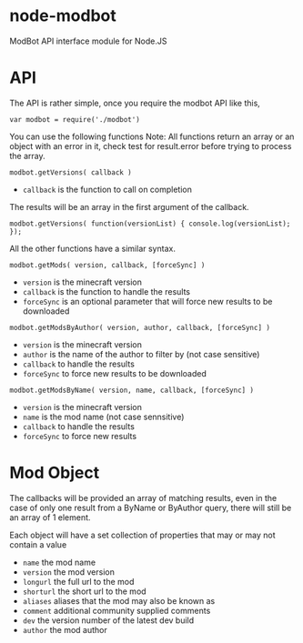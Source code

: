 node-modbot
===========

ModBot API interface module for Node.JS


API
===

The API is rather simple, once you require the modbot API like this,

`var modbot = require('./modbot')`

You can use the following functions
Note: All functions return an array or an object with an error in it, check test
for result.error before trying to process the array.

`modbot.getVersions( callback )`
* `callback` is the function to call on completion

The results will be an array in the first argument of the callback.

`modbot.getVersions( function(versionList) { console.log(versionList); }); `

All the other functions have a similar syntax.

`modbot.getMods( version, callback, [forceSync] ) `

* `version` is the minecraft version
* `callback` is the function to handle the results
* `forceSync` is an optional parameter that will force new results to be downloaded

`modbot.getModsByAuthor( version, author, callback, [forceSync] ) `

* `version` is the minecraft version
* `author` is the name of the author to filter by (not case sensitive)
* `callback` to handle the results
* `forceSync` to force new results to be downloaded

`modbot.getModsByName( version, name, callback, [forceSync] ) `

* `version` is the minecraft version
* `name` is the mod name (not case sennsitive)
* `callback` to handle the results
* `forceSync` to force new results

Mod Object
==========

The callbacks will be provided an array of matching results, even in the case of only one result from a ByName or ByAuthor
query, there will still be an array of 1 element.

Each object will have a set collection of properties that may or may not contain a value

* `name` the mod name
* `version` the mod version
* `longurl` the full url to the mod
* `shorturl` the short url to the mod
* `aliases` aliases that the mod may also be known as
* `comment` additional community supplied comments
* `dev` the version number of the latest dev build
* `author` the mod author
